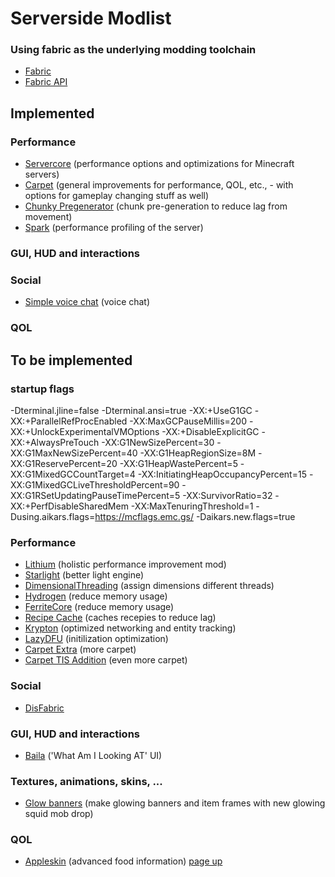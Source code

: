 # Serverside Modlist

### Using fabric as the underlying modding toolchain
* [Fabric](https://fabricmc.net/)
* [Fabric API](https://www.curseforge.com/minecraft/mc-mods/fabric-api)


## Implemented
### Performance
* [Servercore](https://modrinth.com/mod/servercore) (performance options and optimizations for Minecraft servers)
* [Carpet](https://www.curseforge.com/minecraft/mc-mods/carpet/files/all) (general improvements for performance, QOL, etc., - with options for gameplay changing stuff as well)
* [Chunky Pregenerator](https://www.curseforge.com/minecraft/mc-mods/chunky-pregenerator) (chunk pre-generation to reduce lag from movement)
* [Spark](https://ci.lucko.me/job/spark/) (performance profiling of the server)
### GUI, HUD and interactions
### Social
* [Simple voice chat](https://www.curseforge.com/minecraft/mc-mods/simple-voice-chat) (voice chat)
### QOL


## To be implemented
### startup flags
-Dterminal.jline=false -Dterminal.ansi=true -XX:+UseG1GC -XX:+ParallelRefProcEnabled -XX:MaxGCPauseMillis=200 -XX:+UnlockExperimentalVMOptions -XX:+DisableExplicitGC -XX:+AlwaysPreTouch -XX:G1NewSizePercent=30 -XX:G1MaxNewSizePercent=40 -XX:G1HeapRegionSize=8M -XX:G1ReservePercent=20 -XX:G1HeapWastePercent=5 -XX:G1MixedGCCountTarget=4 -XX:InitiatingHeapOccupancyPercent=15 -XX:G1MixedGCLiveThresholdPercent=90 -XX:G1RSetUpdatingPauseTimePercent=5 -XX:SurvivorRatio=32 -XX:+PerfDisableSharedMem -XX:MaxTenuringThreshold=1 -Dusing.aikars.flags=https://mcflags.emc.gs/ -Daikars.new.flags=true
### Performance 
* [Lithium](https://www.curseforge.com/minecraft/mc-mods/lithium/files/all) (holistic performance improvement mod)
* [Starlight](https://github.com/spottedleaf/starlight/releases) (better light engine)
* [DimensionalThreading](https://github.com/WearBlackAllDay/DimensionalThreading) (assign dimensions different threads)
* [Hydrogen](https://github.com/jellysquid3/hydrogen-fabric/releases) (reduce memory usage)
* [FerriteCore](https://www.curseforge.com/minecraft/mc-mods/ferritecore-fabric) (reduce memory usage)
* [Recipe Cache](https://www.curseforge.com/minecraft/mc-mods/recipe-cache) (caches recepies to reduce lag)
* [Krypton](https://github.com/astei/krypton/releases) (optimized networking and entity tracking)
* [LazyDFU](https://www.curseforge.com/minecraft/mc-mods/lazydfu) (initilization optimization)
* [Carpet Extra](https://www.curseforge.com/minecraft/mc-mods/carpet-extra/files/all) (more carpet)
* [Carpet TIS Addition](https://github.com/TISUnion/Carpet-TIS-Addition/releases) (even more carpet)
### Social
* [DisFabric](https://www.curseforge.com/minecraft/mc-mods/disfabric)
### GUI, HUD and interactions
* [Baila](https://github.com/TheEpicBlock/baila) ('What Am I Looking AT' UI)
### Textures, animations, skins, ...
* [Glow banners](https://www.curseforge.com/minecraft/mc-mods/glow-banners) (make glowing banners and item frames with new glowing squid mob drop)
### QOL
* [Appleskin](https://www.curseforge.com/minecraft/mc-mods/appleskin) (advanced food information)
[page up](https://github.com/WhiteBrownie/1.18Server/tree/main/1.18-rc3)



